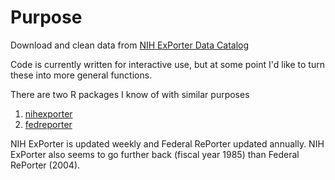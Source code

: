 # Purpose
Download and clean data from [NIH ExPorter Data Catalog](https://exporter.nih.gov/ExPORTER_Catalog.aspx)

Code is currently written for interactive use, but at some point I'd like to turn these into more general functions. 

There are two R packages I know of with similar purposes

1. [nihexporter](https://github.com/jayhesselberth/nihexporter)
1. [fedreporter](https://github.com/muschellij2/fedreporter)

NIH ExPorter is updated weekly and Federal RePorter updated annually. NIH ExPorter also seems to go further back (fiscal year 1985) than Federal RePorter (2004). 
